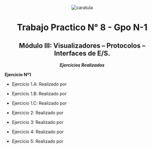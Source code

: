 <div align="center">

![caratula](https://github.com/user-attachments/assets/c421ebb9-bb06-43ec-bab3-834cb70d0cd0)


# Trabajo Practico N° 8 - Gpo N-1
## Módulo III: Visualizadores – Protocolos – Interfaces de E/S.

***Ejercicios Realizados***

</div>
    
**Ejercicio Nº1**     
       
- Ejercicio 1.A: Realizado por 

- Ejercicio 1.B: Realizado por 

- Ejercicio 1.C: Realizado por 

- Ejercicio 2: Realizado por 

- Ejercicio 3: Realizado por 

- Ejercicio 4: Realizado por 

- Ejercicio 5: Realizado por 